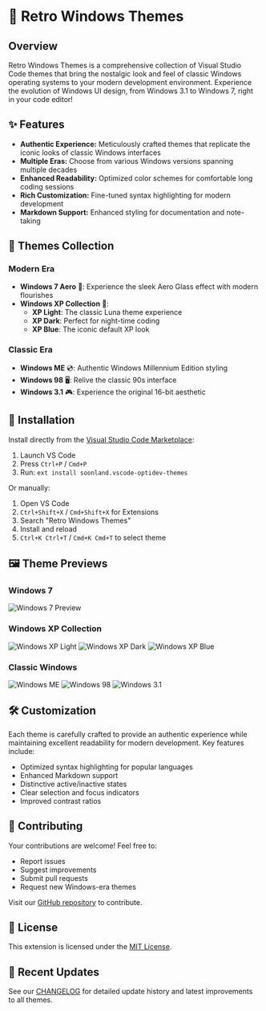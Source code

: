 # 🎨 Retro Windows Themes

## Overview

Retro Windows Themes is a comprehensive collection of Visual Studio Code themes that bring the nostalgic look and feel of classic Windows operating systems to your modern development environment. Experience the evolution of Windows UI design, from Windows 3.1 to Windows 7, right in your code editor!

## ✨ Features

- **Authentic Experience:** Meticulously crafted themes that replicate the iconic looks of classic Windows interfaces
- **Multiple Eras:** Choose from various Windows versions spanning multiple decades
- **Enhanced Readability:** Optimized color schemes for comfortable long coding sessions
- **Rich Customization:** Fine-tuned syntax highlighting for modern development
- **Markdown Support:** Enhanced styling for documentation and note-taking

## 🎯 Themes Collection

### Modern Era
- **Windows 7 Aero** 🌟: Experience the sleek Aero Glass effect with modern flourishes
- **Windows XP Collection** 🎨:
  - **XP Light**: The classic Luna theme experience
  - **XP Dark**: Perfect for night-time coding
  - **XP Blue**: The iconic default XP look

### Classic Era
- **Windows ME** 💿: Authentic Windows Millennium Edition styling
- **Windows 98** 🖥️: Relive the classic 90s interface
- **Windows 3.1** 🎮: Experience the original 16-bit aesthetic

## 🚀 Installation

Install directly from the [Visual Studio Code Marketplace](https://marketplace.visualstudio.com/items?itemName=soonland.vscode-optidev-themes):

1. Launch VS Code
2. Press `Ctrl+P` / `Cmd+P`
3. Run: `ext install soonland.vscode-optidev-themes`

Or manually:
1. Open VS Code
2. `Ctrl+Shift+X` / `Cmd+Shift+X` for Extensions
3. Search "Retro Windows Themes"
4. Install and reload
5. `Ctrl+K Ctrl+T` / `Cmd+K Cmd+T` to select theme

## 🖼️ Theme Previews

### Windows 7
![Windows 7 Preview](https://raw.githubusercontent.com/soonland/vscode-optidev-themes/main/media/windows-7.png)

### Windows XP Collection
![Windows XP Light](https://raw.githubusercontent.com/soonland/vscode-optidev-themes/main/media/windows-xp-light.png)
![Windows XP Dark](https://raw.githubusercontent.com/soonland/vscode-optidev-themes/main/media/windows-xp-dark.png)
![Windows XP Blue](https://raw.githubusercontent.com/soonland/vscode-optidev-themes/main/media/windows-xp-blue.png)

### Classic Windows
![Windows ME](https://raw.githubusercontent.com/soonland/vscode-optidev-themes/main/media/windows-me.png)
![Windows 98](https://raw.githubusercontent.com/soonland/vscode-optidev-themes/main/media/windows-98.png)
![Windows 3.1](https://raw.githubusercontent.com/soonland/vscode-optidev-themes/main/media/windows-31-classic.png)

## 🛠️ Customization

Each theme is carefully crafted to provide an authentic experience while maintaining excellent readability for modern development. Key features include:

- Optimized syntax highlighting for popular languages
- Enhanced Markdown support
- Distinctive active/inactive states
- Clear selection and focus indicators
- Improved contrast ratios

## 🤝 Contributing

Your contributions are welcome! Feel free to:
- Report issues
- Suggest improvements
- Submit pull requests
- Request new Windows-era themes

Visit our [GitHub repository](https://github.com/soonland/vscode-optidev-themes) to contribute.

## 📝 License

This extension is licensed under the [MIT License](LICENSE).

## 🔄 Recent Updates

See our [CHANGELOG](CHANGELOG.md) for detailed update history and latest improvements to all themes.
